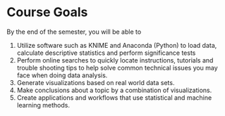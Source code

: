 # Course Goals

By the end of the semester, you will be able to

1. Utilize software such as KNIME and Anaconda (Python) to load data, calculate descriptive statistics and perform significance tests 
2. Perform online searches to quickly locate instructions, tutorials and trouble shooting tips to help solve common technical issues you may face when doing data analysis. 
3. Generate visualizations based on real world data sets.
4. Make conclusions about a topic by a combination of visualizations. 
5. Create applications and workflows that use statistical and machine learning methods.
